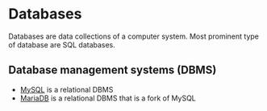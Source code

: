 # Databases

Databases are data collections of a computer system.
Most prominent type of database are SQL databases.

## Database management systems (DBMS)

- [MySQL](./mysql.md) is a relational DBMS
- [MariaDB](./mariadb.md) is a relational DBMS that is a fork of MySQL
